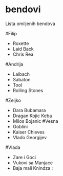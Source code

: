 # bendovi
Lista omiljenih bendova

#Filip
* Roxette
* Laid Back
* Chris Rea

#Andrija
* Laibach
* Sabaton
* Tool
* Rolling Stones


#Zeljko
* Dara Bubamara
* Dragan Kojic Keba
* Milos Bojanic
#Vesna
* Goblini
* Kaiser Chieves
* Vlado Georgijev

#Vlada
* Zare i Goci
* Vukovi sa Manjace
* Baja mali Knindza
:
